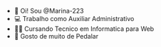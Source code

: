 - 👋 Oi! Sou @Marina-223
- 💻 Trabalho como Auxiliar Administrativo
- 👨‍💻 Cursando Tecnico em Informatica para Web
- 🚴 Gosto de muito de Pedalar
<!---
Marina-223/Marina-223 is a ✨ special ✨ repository because its `README.md` (this file) appears on your GitHub profile.
You can click the Preview link to take a look at your changes.
--->
